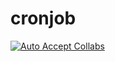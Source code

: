 # cronjob

[![Auto Accept Collabs](https://github.com/duyetbot/cronjob/actions/workflows/auto-accept-collabs.yml/badge.svg)](https://github.com/duyetbot/cronjob/actions/workflows/auto-accept-collabs.yml)
